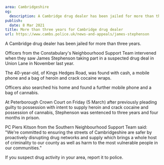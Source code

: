 ```yaml
area: Cambridgeshire
og:
  description: A Cambridge drug dealer has been jailed for more than three years.
publish:
  date: 8 Mar 2021
title: More than three years for Cambridge drug dealer
url: https://www.cambs.police.uk/news-and-appeals/james-stephenson
```

A Cambridge drug dealer has been jailed for more than three years.

Officers from the Constabulary's Neighbourhood Support Team intervened when they saw James Stephenson taking part in a suspected drug deal in Union Lane in November last year.

The 40-year-old, of Kings Hedges Road, was found with cash, a mobile phone and a bag of heroin and crack cocaine wraps.

Officers also searched his home and found a further mobile phone and a bag of cannabis.

At Peterborough Crown Court on Friday (5 March) after previously pleading guilty to possession with intent to supply heroin and crack cocaine and possession of cannabis, Stephenson was sentenced to three years and four months in prison.

PC Piers Kitson from the Southern Neighbourhood Support Team said: "We're committed to ensuring the streets of Cambridgeshire are safer by proactively disrupting drug networks and supply which brings a whole host of criminality to our county as well as harm to the most vulnerable people in our communities."

If you suspect drug activity in your area, report it to police.

